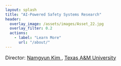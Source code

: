 ```yaml
---
layout: splash
title: "AI-Powered Safety Systems Research"
header:
  overlay_image: /assets/images/Asset_22.jpg
  overlay_filter: 0.2
  actions:
    - label: "Learn More"
      url: "/about/"
---
```


<p style="font-size:1.0rem; font-weight:400; margin-bottom:2rem;">
  Director: 
  <a href="https://www.arch.tamu.edu/staff/namgyun-kim/" target="_blank" style="text-decoration:underline;">
    Namgyun Kim
  </a>, 
  <a href="https://www.tamu.edu/" target="_blank" style="text-decoration:underline;">
    Texas A&amp;M University
  </a>
</p>
